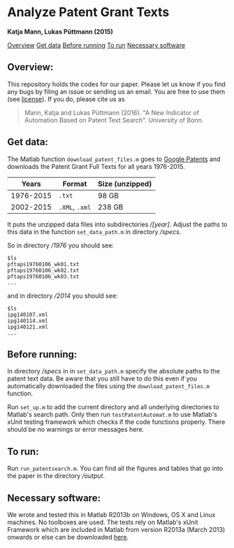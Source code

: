 Analyze Patent Grant Texts
===========================================================
**Katja Mann, Lukas Püttmann (2015)**

[Overview](https://github.com/lpuettmann/patent-automat#overview)
[Get data](https://github.com/lpuettmann/patent-automat#get-data)
[Before running](https://github.com/lpuettmann/patent-automat#before-running)
[To run](https://github.com/lpuettmann/patent-automat#to-run)
[Necessary software](https://github.com/lpuettmann/patent-automat#necessary-software)

Overview:
---------------------------
This repository holds the codes for our paper. Please let us know if you find any bugs by filing an issue or sending us an email. You are free to use them (see [license](https://github.com/lpuettmann/patent-automat/blob/master/LICENSE.md)). If you do, please cite us as

> Mann, Katja and Lukas Püttmann (2016). "A New Indicator of Automation Based on Patent Text Search". University of Bonn.

Get data:
---------------------------
The Matlab function `download_patent_files.m` goes to [Google Patents](http://www.google.com/googlebooks/uspto-patents-grants-text.html) and downloads the Patent Grant Full Texts for all years 1976-2015. 

| Years  | Format | Size (unzipped) | 
| ------------- | ------------- | ------------- |
| 1976-2015  | `.txt` | 98 GB |
| 2002-2015  | `.XML`, `.xml` | 238 GB |

It puts the unzipped data files into subdirectories */[year]*. Adjust the paths to this data in the function `set_data_path.m` in directory */specs*.

So in directory */1976* you should see:
```
$ls
pftaps19760106_wk01.txt
pftaps19760106_wk02.txt
pftaps19760106_wk03.txt
...
```
and in directory */2014* you should see:
```
$ls
ipg140107.xml
ipg140114.xml
ipg140121.xml
...
```

Before running:
---------------------------
In directory */specs* in in `set_data_path.m` specify the absolute paths to the patent text data. Be aware that you still have to do this even if you automatically downloaded the files using the `download_patent_files.m` function.

Run `set_up.m` to add the current directory and all underlying directories to Matlab's search path. Only then run `testPatentAutomat.m` to use Matlab's xUnit testing framework which checks if the code functions properly. There should be no warnings or error messages here.

To run:
---------------------------
Run `run_patentsearch.m`. You can find all the figures and tables that go into the paper in the directory */output*.

Necessary software:
---------------------------
We wrote and tested this in Matlab R2013b on Windows, OS X and Linux machines. No toolboxes are used. The tests rely on Matlab's xUnit Framework which are included in Matlab from version R2013a (March 2013) onwards or else can be downloaded [here](http://de.mathworks.com/matlabcentral/fileexchange/22846-matlab-xunit-test-framework).
